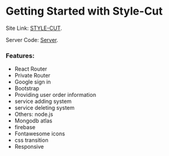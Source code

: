 # Getting Started with Style-Cut

Site Link: [STYLE-CUT](https://style-cut.web.app).

Server Code: [Server](https://github.com/shaikhjamilalrazi/style-cut-server).

### Features:

-   React Router
-   Private Router
-   Google sign in
-   Bootstrap
-   Providing user order information
-   service adding system
-   service deleting system
-   Others: node.js
-   Mongodb atlas
-   firebase
-   Fontawesome icons
-   css transition
-   Responsive
